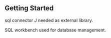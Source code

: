 ## Getting Started
sql connector J needed as external library.

SQL workbench used for database management.
